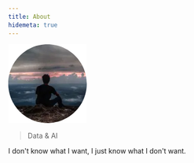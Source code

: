 ```yaml
---
title: About
hidemeta: true
---
```


![profile](profile.png)

>Data & AI

I don't know what I want, I just know what I don't want.